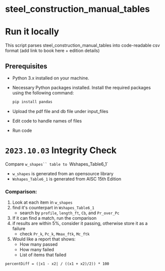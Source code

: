 # steel_construction_manual_tables

# Run it locally

This script parses steel_construction_manual_tables into code-readable csv format
(add link to book here + edition details)

## Prerequisites

- Python 3.x installed on your machine.
- Necessary Python packages installed. Install the required packages using the following command:

  ```bash
  pip install pandas  

- Upload the pdf file and db file under input_files
- Edit code to handle names of files
- Run code

# `2023.10.03` Integrity Check

Compare ` w_shapes`` table to  `Wshapes_Table6_1`

- `w_shapes` is generated from an opensource library
- `Wshapes_Table6_1` is generated from AISC 15th Edition

### Comparison:

1. Look at each item in `w_shapes`
2. find it's counterpart in `Wshapes_Table6_1`
   - search by `profile`, `length_ft`, `Cb`, and `Pr_over_Pc`
3. If it can find a match, run the comparison
4. if results are within 5%, consider it passing, otherwise store it as a failure
   - check `Pr_k`, `Pc_k`, `Mmax_ftk`, `Mc_ftk`
5. Would like a report that shows:
   - How many passed
   - How many failed
   - List of items that failed

```
percentDiff = (|x1 - x2| / ((x1 + x2)/2)) * 100
```

